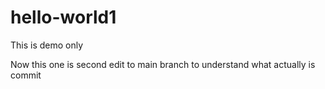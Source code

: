 # hello-world1
This is demo only

Now this one is second edit to main branch to understand what actually is commit
